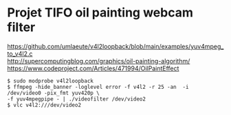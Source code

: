 # Projet TIFO oil painting webcam filter

https://github.com/umlaeute/v4l2loopback/blob/main/examples/yuv4mpeg_to_v4l2.c  
http://supercomputingblog.com/graphics/oil-painting-algorithm/  
https://www.codeproject.com/Articles/471994/OilPaintEffect

    $ sudo modprobe v4l2loopback
    $ ffmpeg -hide_banner -loglevel error -f v4l2 -r 25 -an  -i /dev/video0 -pix_fmt yuv420p \
    -f yuv4mpegpipe - | ./videofilter /dev/video2
    $ vlc v4l2:///dev/video2